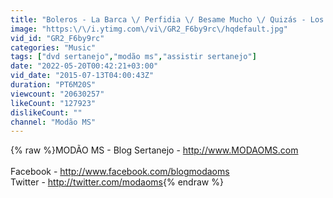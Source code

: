 ```yaml
---
title: "Boleros - La Barca \/ Perfidia \/ Besame Mucho \/ Quizás - Los Castillos"
image: "https:\/\/i.ytimg.com\/vi\/GR2_F6by9rc\/hqdefault.jpg"
vid_id: "GR2_F6by9rc"
categories: "Music"
tags: ["dvd sertanejo","modão ms","assistir sertanejo"]
date: "2022-05-20T00:42:21+03:00"
vid_date: "2015-07-13T04:00:43Z"
duration: "PT6M20S"
viewcount: "20630257"
likeCount: "127923"
dislikeCount: ""
channel: "Modão MS"
---
```

{% raw %}MODÃO MS - Blog Sertanejo - <a rel="nofollow" target="blank" href="http://www.MODAOMS.com">http://www.MODAOMS.com</a><br /><br />Facebook - <a rel="nofollow" target="blank" href="http://www.facebook.com/blogmodaoms">http://www.facebook.com/blogmodaoms</a><br />Twitter - <a rel="nofollow" target="blank" href="http://twitter.com/modaoms">http://twitter.com/modaoms</a>{% endraw %}
